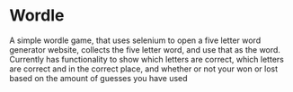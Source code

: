 # Wordle
A simple wordle game, that uses selenium to open a five letter word generator website, collects the five letter word, and use that as the word. Currently has functionality to show which letters are correct, which letters are correct and in the correct place, and whether or not your won or lost based on the amount of guesses you have used
